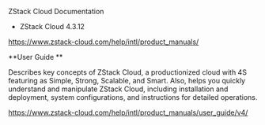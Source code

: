 ZStack Cloud Documentation
- ZStack Cloud 4.3.12

https://www.zstack-cloud.com/help/intl/product_manuals/

**User Guide
**

Describes key concepts of ZStack Cloud, a productionized cloud with 4S featuring as Simple, Strong, Scalable, and Smart. Also, helps you quickly understand and manipulate ZStack Cloud, including installation and deployment, system configurations, and instructions for detailed operations.

https://www.zstack-cloud.com/help/intl/product_manuals/user_guide/v4/
